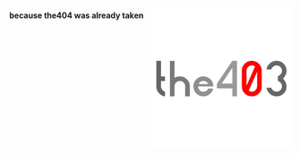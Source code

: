 <a href="https://the403.ml/"><img src="the403-profile-photoV4.png" alt="Logo" width="250" height="250" align=right></a>





#### because the404 was already taken
